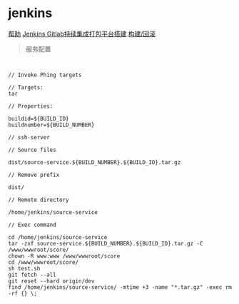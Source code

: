  # jenkins
 
 [帮助](http://www.cnblogs.com/miniren/category/792799.html)
 [Jenkins Gitlab持续集成打包平台搭建](http://skyseraph.com/2016/07/18/Tools/Jenkins%20Gitlab%E6%8C%81%E7%BB%AD%E9%9B%86%E6%88%90%E6%89%93%E5%8C%85%E5%B9%B3%E5%8F%B0%E6%90%AD%E5%BB%BA/)
 [构建/回滚](https://blog.csdn.net/leo15561050003/article/details/79818176)
 
 
 > 服务配置
 
 ```
 
 
 // Invoke Phing targets
 
 // Targets:
 tar
 
 // Properties:
 
 buildid=${BUILD_ID}
 buildnumber=${BUILD_NUMBER}
 
 // ssh-server
 
 // Source files
 
 dist/source-service.${BUILD_NUMBER}.${BUILD_ID}.tar.gz
 
 // Remove prefix
 
 dist/
 
 // Remote directory
 
 /home/jenkins/source-service
 
 // Exec command
 
 cd /home/jenkins/source-service
 tar -zxf source-service.${BUILD_NUMBER}.${BUILD_ID}.tar.gz -C /www/wwwroot/score/
 chown -R www:www /www/wwwroot/score
 cd /www/wwwroot/score/
 sh test.sh
 git fetch --all
 git reset --hard origin/dev
 find /home/jenkins/source-service/ -mtime +3 -name "*.tar.gz" -exec rm -rf {} \;
 ```